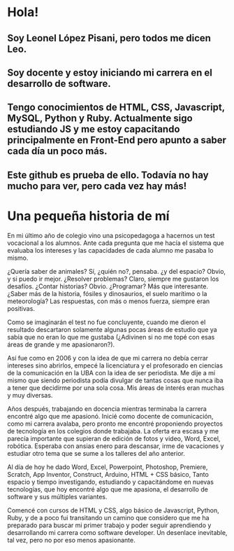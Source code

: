 # Hola!

## Soy Leonel López Pisani, pero todos me dicen Leo.
## Soy docente y estoy iniciando mi carrera en el desarrollo de software.

## Tengo conocimientos de HTML, CSS, Javascript, MySQL, Python y Ruby. Actualmente sigo estudiando JS y me estoy capacitando principalmente en Front-End pero apunto a saber cada día un poco más.

## Este github es prueba de ello. Todavía no hay mucho para ver, pero cada vez hay más!


# Una pequeña historia de mí

En mi último año de colegio vino una psicopedagoga a hacernos un test vocacional a los alumnos. Ante cada pregunta que me hacía el sistema que evaluaba los intereses y las capacidades de cada alumno me pasaba lo mismo.

¿Quería saber de animales? Sí, ¿quién no?, pensaba. ¿y del espacio? Obvio, y si puedo ir mejor. ¿Resolver problemas? Claro, siempre me gustaron los desafíos. ¿Contar historias? Obvio. ¿Programar? Más que interesante. ¿Saber más de la historia, fósiles y dinosaurios, el suelo marítimo o la meteorología? Las respuestas, con más o menos fuerza, siempre eran positivas.

Como se imaginarán el test no fue concluyente, cuando me dieron el resultado descartaron solamente algunas pocas áreas de estudio que ya sabía que no eran lo que me gustaba (¿Adivinen si no me topé con esas áreas de grande y me apasionaron?).

Así fue como en 2006 y con la idea de que mi carrera no debía cerrar intereses sino abrirlos, empecé la licenciatura y el profesorado en ciencias de la comunicación en la UBA con la idea de ser periodista. Me dije a mí mismo que siendo periodista podía divulgar de tantas cosas que nunca iba a tener que decidirme por una sola cosa. Mis áreas de interés eran muchas y muy diversas.

Años después, trabajando en docencia mientras terminaba la carrera encontré algo que me apasionó. Inicié como docente de comunicación, como mi carrera avalaba, pero pronto me encontré proponiendo proyectos de tecnología en los colegios donde trabajaba. La oferta era escasa y me parecía importante que supieran de edición de fotos y video, Word, Excel, robótica. Esperaba con ansias enero para descansar, irme de vacaciones y estudiar otro tema que se sume a los talleres del año anterior.

Al día de hoy he dado Word, Excel, Powerpoint, Photoshop, Premiere, Scratch, App Inventor, Construct, Arduino, HTML + CSS básico, 
Tanto espacio y tiempo investigando, estudiando y capacitándome en nuevas tecnologías, que hoy encontré algo que me apasiona, el desarrollo de software y sus múltiples variantes.

Comencé con cursos de HTML y CSS, algo básico de Javascript, Python, Ruby, y de a poco fui transitando un camino que considero que me ha preparado para buscar mi primer trabajo y poder seguir aprendiendo y desarrollando mi carrera como software developer.
Un desenlace inevitable, tal vez, pero no por eso menos apasionante.


